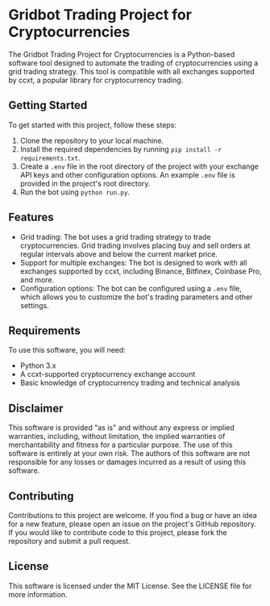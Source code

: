 # Gridbot Trading Project for Cryptocurrencies

The Gridbot Trading Project for Cryptocurrencies is a Python-based software tool designed to automate the trading of cryptocurrencies using a grid trading strategy. This tool is compatible with all exchanges supported by ccxt, a popular library for cryptocurrency trading.

## Getting Started

To get started with this project, follow these steps:

1. Clone the repository to your local machine.
2. Install the required dependencies by running `pip install -r requirements.txt`.
3. Create a `.env` file in the root directory of the project with your exchange API keys and other configuration options. An example `.env` file is provided in the project's root directory.
4. Run the bot using `python run.py`.

## Features

- Grid trading: The bot uses a grid trading strategy to trade cryptocurrencies. Grid trading involves placing buy and sell orders at regular intervals above and below the current market price.
- Support for multiple exchanges: The bot is designed to work with all exchanges supported by ccxt, including Binance, Bitfinex, Coinbase Pro, and more.
- Configuration options: The bot can be configured using a `.env` file, which allows you to customize the bot's trading parameters and other settings.

## Requirements

To use this software, you will need:

- Python 3.x
- A ccxt-supported cryptocurrency exchange account
- Basic knowledge of cryptocurrency trading and technical analysis

## Disclaimer

This software is provided "as is" and without any express or implied warranties, including, without limitation, the implied warranties of merchantability and fitness for a particular purpose. The use of this software is entirely at your own risk. The authors of this software are not responsible for any losses or damages incurred as a result of using this software.

## Contributing

Contributions to this project are welcome. If you find a bug or have an idea for a new feature, please open an issue on the project's GitHub repository. If you would like to contribute code to this project, please fork the repository and submit a pull request.

## License

This software is licensed under the MIT License. See the LICENSE file for more information.
